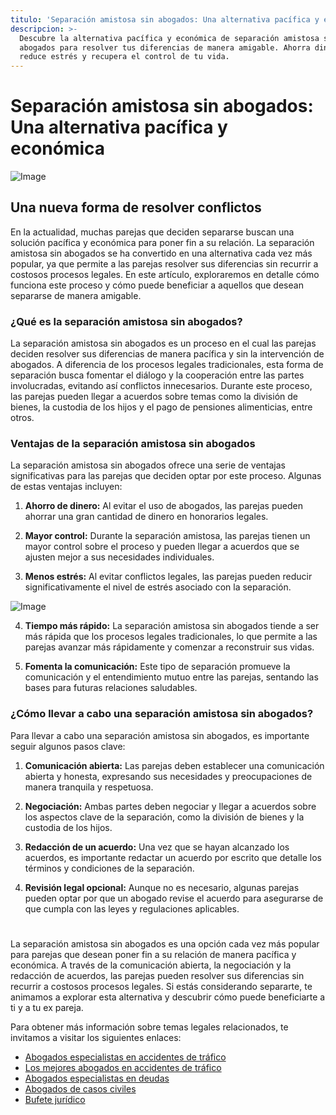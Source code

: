 ```yaml
---
titulo: 'Separación amistosa sin abogados: Una alternativa pacífica y económica'
descripcion: >-
  Descubre la alternativa pacífica y económica de separación amistosa sin
  abogados para resolver tus diferencias de manera amigable. Ahorra dinero,
  reduce estrés y recupera el control de tu vida.
---
```


# Separación amistosa sin abogados: Una alternativa pacífica y económica

![Image](./img/separacion-amistosa-sin-abogados-1.webp)

## Una nueva forma de resolver conflictos

En la actualidad, muchas parejas que deciden separarse buscan una solución pacífica y económica para poner fin a su relación. La separación amistosa sin abogados se ha convertido en una alternativa cada vez más popular, ya que permite a las parejas resolver sus diferencias sin recurrir a costosos procesos legales. En este artículo, exploraremos en detalle cómo funciona este proceso y cómo puede beneficiar a aquellos que desean separarse de manera amigable.

### ¿Qué es la separación amistosa sin abogados?

La separación amistosa sin abogados es un proceso en el cual las parejas deciden resolver sus diferencias de manera pacífica y sin la intervención de abogados. A diferencia de los procesos legales tradicionales, esta forma de separación busca fomentar el diálogo y la cooperación entre las partes involucradas, evitando así conflictos innecesarios. Durante este proceso, las parejas pueden llegar a acuerdos sobre temas como la división de bienes, la custodia de los hijos y el pago de pensiones alimenticias, entre otros.

### Ventajas de la separación amistosa sin abogados

La separación amistosa sin abogados ofrece una serie de ventajas significativas para las parejas que deciden optar por este proceso. Algunas de estas ventajas incluyen:

1. **Ahorro de dinero:** Al evitar el uso de abogados, las parejas pueden ahorrar una gran cantidad de dinero en honorarios legales.

2. **Mayor control:** Durante la separación amistosa, las parejas tienen un mayor control sobre el proceso y pueden llegar a acuerdos que se ajusten mejor a sus necesidades individuales.

3. **Menos estrés:** Al evitar conflictos legales, las parejas pueden reducir significativamente el nivel de estrés asociado con la separación.

![Image](./img/separacion-amistosa-sin-abogados-2.webp)

4. **Tiempo más rápido:** La separación amistosa sin abogados tiende a ser más rápida que los procesos legales tradicionales, lo que permite a las parejas avanzar más rápidamente y comenzar a reconstruir sus vidas.

5. **Fomenta la comunicación:** Este tipo de separación promueve la comunicación y el entendimiento mutuo entre las parejas, sentando las bases para futuras relaciones saludables.

### ¿Cómo llevar a cabo una separación amistosa sin abogados?

Para llevar a cabo una separación amistosa sin abogados, es importante seguir algunos pasos clave:

1. **Comunicación abierta:** Las parejas deben establecer una comunicación abierta y honesta, expresando sus necesidades y preocupaciones de manera tranquila y respetuosa.

2. **Negociación:** Ambas partes deben negociar y llegar a acuerdos sobre los aspectos clave de la separación, como la división de bienes y la custodia de los hijos.

3. **Redacción de un acuerdo:** Una vez que se hayan alcanzado los acuerdos, es importante redactar un acuerdo por escrito que detalle los términos y condiciones de la separación.

4. **Revisión legal opcional:** Aunque no es necesario, algunas parejas pueden optar por que un abogado revise el acuerdo para asegurarse de que cumpla con las leyes y regulaciones aplicables.

#

La separación amistosa sin abogados es una opción cada vez más popular para parejas que desean poner fin a su relación de manera pacífica y económica. A través de la comunicación abierta, la negociación y la redacción de acuerdos, las parejas pueden resolver sus diferencias sin recurrir a costosos procesos legales. Si estás considerando separarte, te animamos a explorar esta alternativa y descubrir cómo puede beneficiarte a ti y a tu ex pareja.

Para obtener más información sobre temas legales relacionados, te invitamos a visitar los siguientes enlaces:

- [Abogados especialistas en accidentes de tráfico](abogados-especialistas-en-accidentes-de-trafico)
- [Los mejores abogados en accidentes de tráfico](los-mejores-abogados-en-accidentes-de-trafico)
- [Abogados especialistas en deudas](abogados-especialistas-en-deudas)
- [Abogados de casos civiles](abogados-de-casos-civiles)
- [Bufete jurídico](bufete-juridico)
